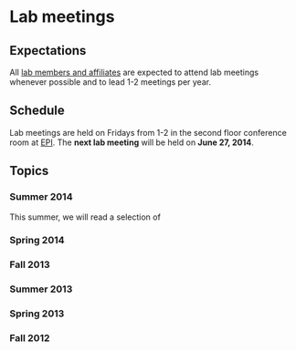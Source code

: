 # Lab meetings

## Expectations

All [lab members and affiliates](http://pulliamlab-ufl.github.io/people) are expected to attend lab meetings whenever possible and to lead 1-2 meetings per year.

## Schedule

Lab meetings are held on Fridays from 1-2 in the second floor conference room at [EPI](http://epi.ufl.edu "EPI @ UF"). The **next lab meeting** will be held on **June 27, 2014**.

## Topics

### Summer 2014

This summer, we will read a selection of 

### Spring 2014

### Fall 2013

### Summer 2013

### Spring 2013

### Fall 2012
